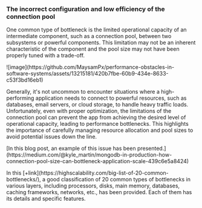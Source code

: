 <h3> The incorrect configuration and low efficiency of the connection pool </h3>
<p>
  One common type of bottleneck is the limited operational capacity of an intermediate component, such as a connection pool, between two subsystems or powerful components. This limitation may not be an inherent characteristic of the component and the pool size may not have been properly tuned with a trade-off.
</p>

<p>
![image](https://github.com/MaysamPx/performance-obstacles-in-software-systems/assets/13215181/420b7fbe-60b9-434e-8633-c53f3bd16eb1)
</p>

<p>
Generally, it's not uncommon to encounter situations where a high-performing application needs to connect to powerful resources, such as databases, email servers, or cloud storage, to handle heavy traffic loads. Unfortunately, even with proper optimization, the limitations of the connection pool can prevent the app from achieving the desired level of operational capacity, leading to performance bottlenecks. This highlights the importance of carefully managing resource allocation and pool sizes to avoid potential issues down the line.
</p>
[In this blog post, an example of this issue has been presented.](https://medium.com/@kyle_martin/mongodb-in-production-how-connection-pool-size-can-bottleneck-application-scale-439c6e5a8424)
<p>
  In this [+link](https://highscalability.com/big-list-of-20-common-bottlenecks/), a good classification of 20 common types of bottlenecks in various layers, including processors, disks, main memory, databases, caching frameworks, networks, etc., has been provided. Each of them has its details and specific features.
</p>

